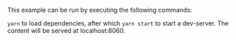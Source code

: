 This example can be run by executing the following commands:

`yarn` to load dependencies, after which
`yarn start` to start a dev-server. The content will be served at localhost:8060.